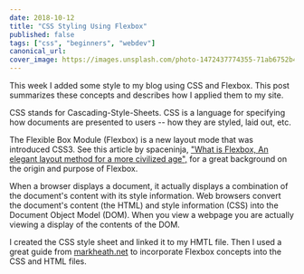 ```yaml
---
date: 2018-10-12
title: "CSS Styling Using Flexbox"
published: false
tags: ["css", "beginners", "webdev"]
canonical_url:
cover_image: https://images.unsplash.com/photo-1472437774355-71ab6752b434?ixlib=rb-1.2.1&ixid=eyJhcHBfaWQiOjEyMDd9&auto=format&fit=crop&w=3367&q=80
---
```


This week I added some style to my blog using CSS and Flexbox. This post summarizes these concepts and describes how I applied them to my site.

CSS stands for Cascading-Style-Sheets. CSS is a language for specifying how documents are presented to users -- how they are styled, laid out, etc.

The Flexible Box Module (Flexbox) is a new layout mode that was introduced CSS3. See this article by spaceninja, [<span>"What is Flexbox, An elegant layout method for a more civilized age",</span>](https://spaceninja.com/2015/08/24/what-is-flexbox/) for a great background on the origin and purpose of Flexbox.

When a browser displays a document, it actually displays a combination of the document's content with its style information. Web browsers convert the document's content (the HTML) and style information (CSS) into the Document Object Model (DOM). When you view a webpage you are actually viewing a display of the contents of the DOM.

I created the CSS style sheet and linked it to my HMTL file. Then I used a great guide from [<span>markheath.net</span>](https://markheath.net/post/simple-css-blog-layout-flexbox) to incorporate Flexbox concepts into the CSS and HTML files.
